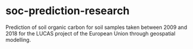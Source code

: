 # soc-prediction-research
Prediction of soil organic carbon for soil samples taken between 2009 and 2018 for the LUCAS project of the European Union through geospatial modelling.
